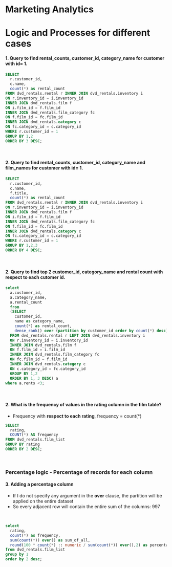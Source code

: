 # Marketing Analytics

# **Logic and Processes** for different cases


#### 1. Query to find rental_counts, customer_id, category_name for customer with id= 1. <br>

```sql
SELECT 
  r.customer_id,
  c.name,
  count(*) as rental_count
FROM dvd_rentals.rental r INNER JOIN dvd_rentals.inventory i 
ON r.inventory_id = i.inventory_id 
INNER JOIN dvd_rentals.film f 
ON i.film_id = f.film_id 
INNER JOIN dvd_rentals.film_category fc 
ON f.film_id = fc.film_id 
INNER JOIN dvd_rentals.category c 
ON fc.category_id = c.category_id
WHERE r.customer_id = 1
GROUP BY 1,2
ORDER BY 3 DESC;
```
<br>


#### 2. Query to find rental_counts, customer_id, category_name and film_names for customer with id= 1. <br>

```sql
SELECT 
  r.customer_id,
  c.name,
  f.title,
  count(*) as rental_count
FROM dvd_rentals.rental r INNER JOIN dvd_rentals.inventory i 
ON r.inventory_id = i.inventory_id 
INNER JOIN dvd_rentals.film f 
ON i.film_id = f.film_id 
INNER JOIN dvd_rentals.film_category fc 
ON f.film_id = fc.film_id 
INNER JOIN dvd_rentals.category c 
ON fc.category_id = c.category_id
WHERE r.customer_id = 1
GROUP BY 1,2,3
ORDER BY 4 DESC;
```
<br>


#### 2. Query to find top 2 customer_id, category_name and rental count with respect to each cutomer id. <br>


```sql
select 
  a.customer_id,
  a.category_name,
  a.rental_count
  from
  (SELECT 
    customer_id,
    name as category_name,
    count(*) as rental_count,
    dense_rank() over (partition by customer_id order by count(*) desc) rents
  FROM dvd_rentals.rental r LEFT JOIN dvd_rentals.inventory i 
  ON r.inventory_id = i.inventory_id 
  INNER JOIN dvd_rentals.film f 
  ON f.film_id = i.film_id 
  INNER JOIN dvd_rentals.film_category fc 
  ON fc.film_id = f.film_id 
  INNER JOIN dvd_rentals.category c
  ON c.category_id = fc.category_id
  GROUP BY 1,2
  ORDER BY 1, 3 DESC) a 
where a.rents <3;
```
<br>

#### 2. What is the frequency of values in the rating column in the film table? <br>

* Frequency with **respect to each rating**, frequency = count(*) <br>


```sql
SELECT
  rating,
  COUNT(*) AS frequency
FROM dvd_rentals.film_list
GROUP BY rating
ORDER BY 2 DESC;
```
<br>

### Percentage logic - Percentage of records for each column
#### 3. Adding a percentage column<br>

* If I do not specify any argument in the **over** clause, the partition will be applied on the entire dataset
* So every adjacent row will contain the entire sum of the columns: 997<br>
<br>

```sql
select 
  rating,
  count(*) as frequency,
  sum(count(*)) over() as sum_of_all,
  round(100 * count(*) :: numeric / sum(count(*)) over(),2) as percentage
from dvd_rentals.film_list
group by 1
order by 2 desc;
```
<br>
